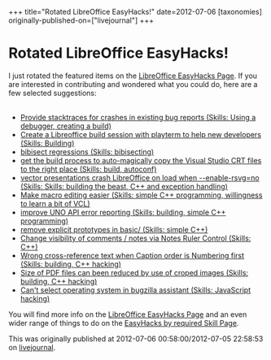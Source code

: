 +++
title="Rotated LibreOffice EasyHacks!"
date=2012-07-06 
[taxonomies]
originally-published-on=["livejournal"]
+++

Rotated LibreOffice EasyHacks!
==============================

I just rotated the featured items on the <a href="http://wiki.documentfoundation.org/Development/Easy_Hacks">LibreOffice EasyHacks Page</a>. If you are interested in contributing and wondered what you could do, here are a few selected suggestions:<br> <br>
<ul>
<li><a href="https://bugs.freedesktop.org/buglist.cgi?bug_id=47652">Provide stacktraces for crashes in existing bug reports (Skills: Using a debugger, creating a build)
</a></li>
<li><a href="https://bugs.freedesktop.org/buglist.cgi?bug_id=41291">Create a Libreoffice build session with playterm to help new developers (Skills: Building)</a></li>
<li><a href="https://bugs.freedesktop.org/buglist.cgi?bug_id=46504">bibisect regressions (Skills: bibisecting)</a></li>
<li><a href="https://bugs.freedesktop.org/buglist.cgi?bug_id=42974">get the build process to auto-magically copy the Visual Studio CRT files to the right place (Skills: build, autoconf)</a></li>
<li><a href="https://bugs.freedesktop.org/buglist.cgi?bug_id=51694">vector presentations crash LibreOffice on load when --enable-rsvg=no (Skills: Skills: building the beast, C++ and exception handling)</a></li>
<li><a href="https://bugs.freedesktop.org/buglist.cgi?bug_id=38889">Make macro editing easier (Skills: simple C++ programming, willingness to learn a bit of VCL)</a></li>
<li><a href="https://bugs.freedesktop.org/buglist.cgi?bug_id=42982">improve UNO API error reporting (Skills: building, simple C++ programming)</a></li>
<li><a href="https://bugs.freedesktop.org/buglist.cgi?bug_id=48257">remove explicit prototypes in basic/ (Skills: simple C++)</a></li>
<li><a href="https://bugs.freedesktop.org/buglist.cgi?bug_id=38246">Change visibility of comments / notes via Notes Ruler Control (Skills: C++)</a></li>
<li><a href="https://bugs.freedesktop.org/buglist.cgi?bug_id=50801">Wrong cross-reference text when Caption order is Numbering first (Skills: building, C++ hacking)</a></li>
<li><a href="https://bugs.freedesktop.org/buglist.cgi?bug_id=45168">Size of PDF files can been reduced by use of croped images (Skills: building, C++ hacking)</a></li>
<li><a href="https://bugs.freedesktop.org/buglist.cgi?bug_id=41256">Can't select operating system in bugzilla assistant (Skills: JavaScript hacking)</a></li>
</ul>
You will find more info on the <a href="http://wiki.documentfoundation.org/Development/Easy_Hacks">LibreOffice EasyHacks Page</a> and an even wider range of things to do on the <a href="http://wiki.documentfoundation.org/Development/Easy_Hacks_by_required_Skill">EasyHacks by required Skill Page</a>.

This was originally published at 2012-07-06 00:58:00/2012-07-05 22:58:53 on [livejournal](https://sweetshark.livejournal.com/13356.html).
